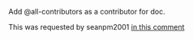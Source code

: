 Add @all-contributors as a contributor for doc.

This was requested by seanpm2001 [in this comment](https://github.com/seanpm2001/BluPhone/issues/2#issuecomment-1014954822)
